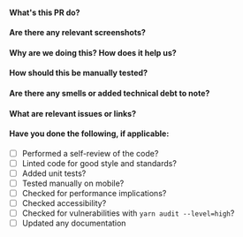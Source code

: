 #### What's this PR do?

#### Are there any relevant screenshots?

#### Why are we doing this? How does it help us?

#### How should this be manually tested?

#### Are there any smells or added technical debt to note?

#### What are relevant issues or links?

#### Have you done the following, if applicable:

* [ ] Performed a self-review of the code?
* [ ] Linted code for good style and standards?
* [ ] Added unit tests?
* [ ] Tested manually on mobile?
* [ ] Checked for performance implications?
* [ ] Checked accessibility?
* [ ] Checked for vulnerabilities with `yarn audit --level=high`?
* [ ] Updated any documentation
